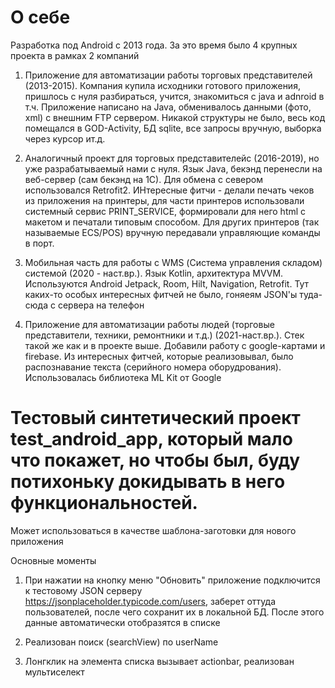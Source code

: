 # О себе
Разработка под Android с 2013 года. За это время было 4 крупных проекта в рамках 2 компаний

1. Приложение для автоматизации работы торговых представителей (2013-2015). Компания купила исходники готового приложения, пришлось с нуля разбираться, учится, знакомиться с java и adnroid в т.ч. Приложение написано на Java, обменивалось данными (фото, xml) с внешним FTP сервером. Никакой структуры не было, весь код помещался в GOD-Activity, БД sqlite, все запросы вручную, выборка через курсор ит.д.

2. Аналогичный проект для торговых представителейc (2016-2019), но уже разрабатываемый нами с нуля. Язык Java, бекэнд перенесли на веб-сервер (сам бекэнд на 1С). Для обмена с севером использовался Retrofit2. ИНтересные фитчи - делали печать чеков из приложения на принтеры, для части принтеров использовали системный сервис PRINT_SERVICE, формировали для него html с макетом и печатали типовым способом. Для других принтеров (так называемые ECS/POS) вручную передавали управляющие команды в порт.

3. Мобильная часть для работы с WMS (Система управления складом) системой (2020 - наст.вр.). Язык Kotlin, архитектура MVVM. Используются Android Jetpack, Room, Hilt, Navigation, Retrofit. Тут каких-то особых интересных фитчей не было, гоняеям JSON'ы туда-сюда с сервера на телефон

4. Приложение для автоматизации работы людей (торговые представители, техники, ремонтники и т.д.) (2021-наст.вр.). Стек такой же как и в проекте выше. Добавили работу с google-картами и firebase. Из интересных фитчей, которые реализовывал, было распознавание текста (серийного номера оборудрования). Использовалась библиотека ML Kit от Google


# Тестовый синтетический проект test_android_app, который мало что покажет, но чтобы был, буду потихоньку докидывать в него функциональностей.
Может использоваться в качестве шаблона-заготовки для нового приложения

Основные моменты

1. При нажатии на кнопку меню "Обновить" приложение подключится к тестовому JSON серверу https://jsonplaceholder.typicode.com/users, заберет оттуда пользователей, после чего сохранит их в локальной БД. После этого данные автоматически отобразятся в списке

2. Реализован поиск (searchView) по userName

3. Лонгклик на элемента списка вызывает actionbar, реализован мультиселект
